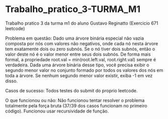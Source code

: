 # Trabalho_pratico_3-TURMA_M1
Trabalho pratico 3 da turma m1 do aluno Gustavo Reginatto (Exercicio 671 leetcode)

Problema em questão: Dado uma árvore binária especial não vazia composta por nós com valores não negativos, onde cada nó nesta árvore tem exatamente dois ou zero subnós. 
Se o nó tiver dois subnós, então o valor deste nó é o valor menor entre seus dois subnós. De forma mais formal, a propriedade root.val = min(root.left.val, root.right.val) sempre é verdadeira.
Dada uma árvore binária desse tipo, você precisa exibir o segundo menor valor no conjunto formado por todos os valores dos nós em toda a árvore.
Se nenhum segundo menor valor existir, exiba -1 em vez disso.

Casos de sucesso: Todos testes do submit do proprio leetcode.

O que funcionou ou não: Não funcionou tentar resolver o problema totalmente pela força bruta (37/39 dos casos funcionam no primeiro código).
Funcionou usar recursividade de função.
